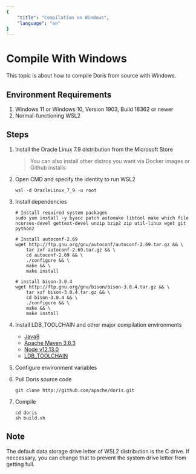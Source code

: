 ```yaml
---
{
    "title": "Compilation on Windows",
    "language": "en"
}
---
```


<!--
Licensed to the Apache Software Foundation (ASF) under one
or more contributor license agreements. See the NOTICE file
distributed with this work for additional information
regarding copyright ownership. The ASF licenses this file
to you under the Apache License, Version 2.0 (the
"License"); you may not use this file except in compliance
with the License. You may obtain a copy of the License at

   http://www.apache.org/licenses/LICENSE-2.0

Unless required by applicable law or agreed to in writing,
software distributed under the License is distributed on an
"AS IS" BASIS, WITHOUT WARRANTIES OR CONDITIONS OF ANY
KIND, either express or implied. See the License for the
specific language governing permissions and limitations
under the License.
-->

# Compile With Windows 

This topic is about how to compile Doris from source with Windows.

## Environment Requirements

1. Windows 11 or Windows 10, Version 1903, Build 18362 or newer
2. Normal-functioning WSL2

## Steps

1. Install the Oracle Linux 7.9 distribution from the Microsoft Store

   > You can also install other distros you want via Docker images or Github installs

2. Open CMD and specify the identity to run WSL2

    ```shell
    wsl -d OracleLinux_7_9 -u root
    ```

3. Install dependencies

    ```shell
    # Install required system packages
    sudo yum install -y byacc patch automake libtool make which file ncurses-devel gettext-devel unzip bzip2 zip util-linux wget git python2
      
    # Install autoconf-2.69
    wget http://ftp.gnu.org/gnu/autoconf/autoconf-2.69.tar.gz && \
        tar zxf autoconf-2.69.tar.gz && \
        cd autoconf-2.69 && \
        ./configure && \
        make && \
        make install
      
    # install bison-3.0.4
    wget http://ftp.gnu.org/gnu/bison/bison-3.0.4.tar.gz && \
        tar xzf bison-3.0.4.tar.gz && \
        cd bison-3.0.4 && \
        ./configure && \
        make && \
        make install
    ```

4. Install LDB_TOOLCHAIN and other major compilation environments

    - [Java8](https://doris-thirdparty-repo.bj.bcebos.com/thirdparty/jdk-8u131-linux-x64.tar.gz)
    - [Apache Maven 3.6.3](https://doris-thirdparty-repo.bj.bcebos.com/thirdparty/apache-maven-3.6.3-bin.tar.gz)
    - [Node v12.13.0](https://doris-thirdparty-repo.bj.bcebos.com/thirdparty/node-v12.13.0-linux-x64.tar.gz)
    - [LDB_TOOLCHAIN](https://github.com/amosbird/ldb_toolchain_gen/releases/download/v0.17/ldb_toolchain_gen.sh)

5. Configure environment variables

6. Pull Doris source code

    ```
    git clone http://github.com/apache/doris.git
    ```

7. Compile

    ```
    cd doris
    sh build.sh
    ```
## Note

The default data storage drive letter of WSL2 distribution is the C drive. If neccessary, you can change that to prevent the system drive letter from getting full.
